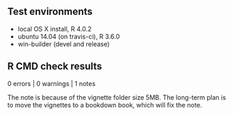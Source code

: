 ## Test environments
* local OS X install, R 4.0.2
* ubuntu 14.04 (on travis-ci), R 3.6.0
* win-builder (devel and release)

## R CMD check results

0 errors | 0 warnings | 1 notes

The note is because of the vignette folder size 5MB. The long-term plan is to move
the vignettes to a bookdown book, which will fix the note. 
